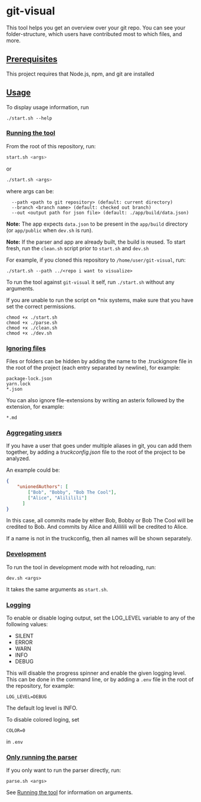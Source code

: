 # git-visual
This tool helps you get an overview over your git repo. You can see your folder-structure, which users have contributed most to which files, and more.

## [Prerequisites](#prerequisites)

This project requires that Node.js, npm, and git are installed

## [Usage](#usage)

To display usage information, run

```
./start.sh --help
```


### [Running the tool](#running-the-tool)

From the root of this repository, run:

```bash
start.sh <args>
```
or
```bash
./start.sh <args>
```
where args can be:
```
  --path <path to git repository> (default: current directory)
  --branch <branch name> (default: checked out branch)
  --out <output path for json file> (default: ./app/build/data.json)
```

**Note:** The app expects `data.json` to be present in the `app/build` directory (or `app/public` when `dev.sh` is run).

**Note:** If the parser and app are already built, the build is reused. To start fresh, run the `clean.sh` script prior to `start.sh` and `dev.sh`

For example, if you cloned this repository to `/home/user/git-visual`, run:

```
./start.sh --path ../<repo i want to visualize>
```

To run the tool against `git-visual` it self, run `./start.sh` without any arguments.

If you are unable to run the script on *nix systems, make sure that you have set the correct permissions.
```
chmod +x ./start.sh
chmod +x ./parse.sh
chmod +x ./clean.sh
chmod +x ./dev.sh
```

### [Ignoring files](#ignoring-files)
Files or folders can be hidden by adding the name to the .truckignore file in the root of the project (each entry separated by newline), for example:

```
package-lock.json
yarn.lock
*.json
```

You can also ignore file-extensions by writing an asterix followed by the extension, for example:

```
*.md
```

### [Aggregating users](#aggregating-users)
If you have a user that goes under multiple aliases in git, you can add them together, by adding a *truckconfig.json* file to the root of the project to be analyzed.

An example could be:
```json
{
    "unionedAuthors": [
        ["Bob", "Bobby", "Bob The Cool"],
        ["Alice", "Alililili"]
      ]
}
```

In this case, all commits made by either Bob, Bobby or Bob The Cool will be credited to Bob. And commits by Alice and Alililili will be credited to Alice.

If a name is not in the truckconfig, then all names will be shown separately.

### [Development](#development)

To run the tool in development mode with hot reloading, run:

```
dev.sh <args>
```

It takes the same arguments as `start.sh`.


### [Logging](#logging)
To enable or disable loging output, set the LOG_LEVEL variable to any of the following values:
- SILENT
- ERROR
- WARN
- INFO
- DEBUG

This will disable the progress spinner and enable the given logging level. This can be done in the command line, or by adding a `.env` file in the root of the repository, for example:

```
LOG_LEVEL=DEBUG
```

The default log level is INFO.

To disable colored loging, set
```
COLOR=0
```
in `.env`

### [Only running the parser](#only-running-the-parser)

If you only want to run the parser directly, run:

```
parse.sh <args>
```

See [Running the tool](#running-the-tool) for information on arguments.
